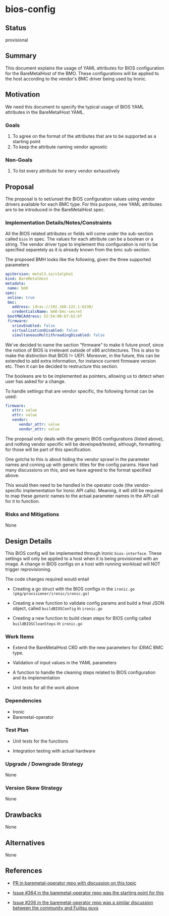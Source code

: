 <!--
 This work is licensed under a Creative Commons Attribution 3.0
 Unported License.

 http://creativecommons.org/licenses/by/3.0/legalcode
-->

# bios-config

## Status

provisional

## Summary

This document explains the usage of YAML attributes for BIOS
configuration for the BareMetalHost of the BMO. These configurations
will be applied to the host according to the vendor's BMC driver being
used by Ironic.

## Motivation

We need this document to specify the typical usage of BIOS YAML
attributes in the BareMetalHost YAML.

### Goals

1. To agree on the format of the attributes that are to be supported
   as a starting point
2. To keep the attribute naming vendor agnostic

### Non-Goals

1. To list every attribute for every vendor exhaustively

## Proposal

The proposal is to set/unset the BIOS configuration values using
vendor drivers available for each BMC type. For this purpose, new YAML
attributes are to be introduced in the BareMetalHost spec.

### Implementation Details/Notes/Constraints

All the BIOS related attributes or fields will come under the
sub-section called ```bios``` in spec. The values for each attribute
can be a boolean or a string. The vendor driver type to implement this
configuration is not to be specified separetely as it is already known
from the bmc sub-section.

The proposed BMH looks like the following, given the three supported
parameters

```yaml
apiVersion: metal3.io/v1alpha1
kind: BareMetalHost
metadata:
 name: bm0
spec:
 online: true
 bmc:
   address: idrac://192.168.122.1:6230/
   credentialsName: bm0-bmc-secret
 bootMACAddress: 52:54:00:b7:b2:6f
 firmware:
   sriovEnabled: false
   virtualizationDisabled: false
   simultaneousMultithreadingDisabled: false
```

We've decided to name the section "firmware" to make it future proof,
since the notion of BIOS is irrelevant outside of x86
architectures. This is also to make the distinction that BIOS !=
UEFI. Moreover, in the future, this can be extended to add extra
information, for instance current firmware version etc. Then it can be
decided to restructure this section.

The booleans are to be implemented as pointers, allowing us to detect
when user has asked for a change.

To handle settings that are vendor specific, the following format can
be used:

```yaml
firmware:
   attr: value
   attr: value
   vendor:
      vendor_attr: value
      vendor_attr: value
```

The proposal only deals with the generic BIOS configurations (listed
above), and nothing vendor specific will be developed/tested,
although, formatting for those will be part of this specification.

One gotcha to this is about hiding the vendor sprawl in the parameter
names and coming up with generic titles for the config params. Have
had many discussions on this, and we have agreed to the format
specified above.

This would then need to be handled in the operator code (the
vendor-specific implementation for Ironic API calls). Meaning, it will
still be required to map these *generic* names to the actual parameter
names in the API call for it to function.

### Risks and Mitigations

None

## Design Details

This BIOS config will be implemented through Ironic
`bios-interface`. These settings will only be applied to a host
when it is being provisioned with an image. A change in BIOS configs
on a host with running workload will NOT trigger reprovisioning.

The code changes required would entail

- Creating a go struct with the BIOS configs in the `ironic.go
  (pkg/provisioner/ironic/ironic.go)`

- Creating a new function to validate config params and build a final
  JSON object, called `buildBIOSConfig` in `ironic.go`

- Creating a new function to build clean steps for BIOS config called
  `buildBIOSCleanSteps` in `ironic.go`

### Work Items

- Extend the BareMetalHost CRD with the new parameters for iDRAC BMC type.

- Validation of input values in the YAML parameters

- A function to handle the cleaning steps related to BIOS configuration and its implementation

- Unit tests for all the work above

### Dependencies

- Ironic
- Baremetal-operator

### Test Plan

- Unit tests for the functions

- Integration testing with actual hardware

### Upgrade / Downgrade Strategy

None

### Version Skew Strategy

None

## Drawbacks

None

## Alternatives

None

## References

- [PR in baremetal-operator repo with discussion on this
  topic](https://github.com/metal3-io/baremetal-operator/pull/302)

- [Issue #364 in the baremetal-operator repo was the starting point
  for
  this](https://github.com/metal3-io/baremetal-operator/issues/364)

- [Issue #206 in the baremetal-operator repo was a similar discussion
  between the community and Fujitsu
  guys](https://github.com/metal3-io/baremetal-operator/issues/206)
